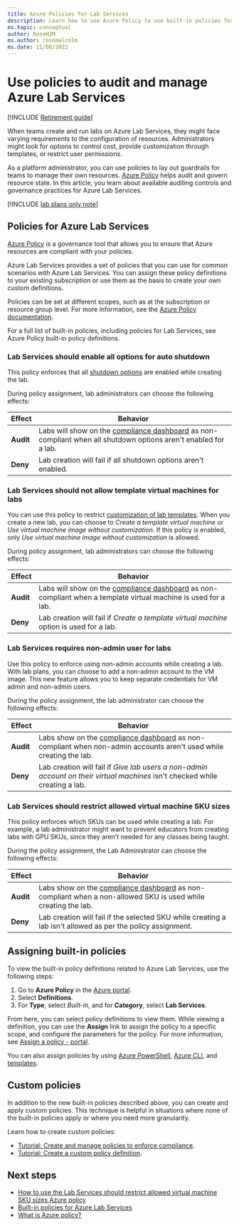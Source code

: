 ```yaml
---
title: Azure Policies for Lab Services
description: Learn how to use Azure Policy to use built-in policies for Azure Lab Services to make sure your labs are compliant with your requirements.
ms.topic: conceptual
author: RoseHJM
ms.author: rosemalcolm
ms.date: 11/08/2022
---
```


# Use policies to audit and manage Azure Lab Services

[!INCLUDE [Retirement guide](./includes/retirement-banner.md)]

When teams create and run labs on Azure Lab Services, they might face varying requirements to the configuration of resources. Administrators might look for options to control cost, provide customization through templates, or restrict user permissions.

As a platform administrator, you can use policies to lay out guardrails for teams to manage their own resources. [Azure Policy](../governance/policy/index.yml) helps audit and govern resource state. In this article, you learn about available auditing controls and governance practices for Azure Lab Services.

[!INCLUDE [lab plans only note](./includes/lab-services-new-update-focused-article.md)]

## Policies for Azure Lab Services

[Azure Policy](../governance/policy/index.yml) is a governance tool that allows you to ensure that Azure resources are compliant with your policies.

Azure Lab Services provides a set of policies that you can use for common scenarios with Azure Lab Services. You can assign these policy definitions to your existing subscription or use them as the basis to create your own custom definitions.

Policies can be set at different scopes, such as at the subscription or resource group level. For more information, see the [Azure Policy documentation](../governance/policy/overview.md).

For a full list of built-in policies, including policies for Lab Services, see Azure Policy built-in policy definitions.

### Lab Services should enable all options for auto shutdown

This policy enforces that all [shutdown options](how-to-configure-auto-shutdown-lab-plans.md) are enabled while creating the lab.

During policy assignment, lab administrators can choose the following effects:

|**Effect**|**Behavior**|
|----------|------------|
|**Audit** | Labs will show on the [compliance dashboard](../governance/policy/assign-policy-portal.md#identify-non-compliant-resources) as non-compliant when all shutdown options aren't enabled for a lab.  |
|**Deny**  | Lab creation will fail if all shutdown options aren't enabled. |

### Lab Services should not allow template virtual machines for labs 

You can use this policy to restrict [customization of lab templates](tutorial-setup-lab.md). When you create a new lab, you can choose to *Create a template virtual machine* or *Use virtual machine image without customization*. If this policy is enabled, only *Use virtual machine image without customization* is allowed. 

During policy assignment, lab administrators can choose the following effects:

|**Effect**|**Behavior**|
|----------|------------|
|**Audit** |Labs will show on the [compliance dashboard](../governance/policy/assign-policy-portal.md#identify-non-compliant-resources) as non-compliant when a template virtual machine is used for a lab.|
|**Deny**  |Lab creation will fail if *Create a template virtual machine* option is used for a lab.|

### Lab Services requires non-admin user for labs 

Use this policy to enforce using non-admin accounts while creating a lab. With lab plans, you can choose to add a non-admin account to the VM image.  This new feature allows you to keep separate credentials for VM admin and non-admin users.

During the policy assignment, the lab administrator can choose the following effects:

|**Effect**|**Behavior**|
|----------|------------|
|**Audit** |Labs show on the [compliance dashboard](../governance/policy/assign-policy-portal.md#identify-non-compliant-resources) as non-compliant when non-admin accounts aren't used while creating the lab.|
|**Deny**  |Lab creation will fail if *Give lab users a non-admin account on their virtual machines* isn't checked while creating a lab.|

### Lab Services should restrict allowed virtual machine SKU sizes

This policy enforces which SKUs can be used while creating a lab. For example, a lab administrator might want to prevent educators from creating labs with GPU SKUs, since they aren't needed for any classes being taught.

During the policy assignment, the Lab Administrator can choose the following effects:

|**Effect**|**Behavior**|
|----------|------------|
|**Audit** |Labs show on the [compliance dashboard](../governance/policy/assign-policy-portal.md#identify-non-compliant-resources) as non-compliant when a non-allowed SKU is used while creating the lab.|
|**Deny**  |Lab creation will fail if the selected SKU while creating a lab isn't allowed as per the policy assignment.|

## Assigning built-in policies

To view the built-in policy definitions related to Azure Lab Services, use the following steps:

1. Go to **Azure Policy** in the [Azure portal](https://portal.azure.com).
1. Select **Definitions**.
1. For **Type**, select *Built-in*, and for **Category**, select **Lab Services**.

From here, you can select policy definitions to view them. While viewing a definition, you can use the **Assign** link to assign the policy to a specific scope, and configure the parameters for the policy. For more information, see [Assign a policy - portal](../governance/policy/assign-policy-portal.md).

You can also assign policies by using [Azure PowerShell](../governance/policy/assign-policy-powershell.md), [Azure CLI](../governance/policy/assign-policy-azurecli.md), and [templates](../governance/policy/assign-policy-template.md).

## Custom policies

In addition to the new built-in policies described above, you can create and apply custom policies. This technique is helpful in situations where none of the built-in policies apply or where you need more granularity.

Learn how to create custom policies:
- [Tutorial: Create and manage policies to enforce compliance](../governance/policy/tutorials/create-and-manage.md).
- [Tutorial: Create a custom policy definition](../governance/policy/tutorials/create-custom-policy-definition.md).

## Next steps

- [How to use the Lab Services should restrict allowed virtual machine SKU sizes Azure policy](how-to-use-restrict-allowed-virtual-machine-sku-sizes-policy.md)
- [Built-in policies for Azure Lab Services](./policy-reference.md)
- [What is Azure policy?](../governance/policy/overview.md)